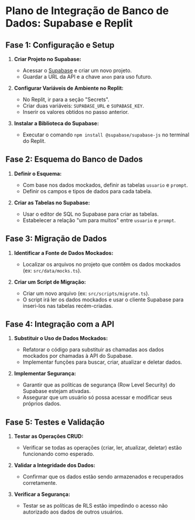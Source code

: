 # Plano de Integração de Banco de Dados: Supabase e Replit

## Fase 1: Configuração e Setup

1.  **Criar Projeto no Supabase:**
    *   Acessar o [Supabase](https://supabase.com/) e criar um novo projeto.
    *   Guardar a URL da API e a chave `anon` para uso futuro.

2.  **Configurar Variáveis de Ambiente no Replit:**
    *   No Replit, ir para a seção "Secrets".
    *   Criar duas variáveis: `SUPABASE_URL` e `SUPABASE_KEY`.
    *   Inserir os valores obtidos no passo anterior.

3.  **Instalar a Biblioteca do Supabase:**
    *   Executar o comando `npm install @supabase/supabase-js` no terminal do Replit.

## Fase 2: Esquema do Banco de Dados

1.  **Definir o Esquema:**
    *   Com base nos dados mockados, definir as tabelas `usuario` e `prompt`.
    *   Definir os campos e tipos de dados para cada tabela.

2.  **Criar as Tabelas no Supabase:**
    *   Usar o editor de SQL no Supabase para criar as tabelas.
    *   Estabelecer a relação "um para muitos" entre `usuario` e `prompt`.

## Fase 3: Migração de Dados

1.  **Identificar a Fonte de Dados Mockados:**
    *   Localizar os arquivos no projeto que contêm os dados mockados (ex: `src/data/mocks.ts`).

2.  **Criar um Script de Migração:**
    *   Criar um novo arquivo (ex: `src/scripts/migrate.ts`).
    *   O script irá ler os dados mockados e usar o cliente Supabase para inseri-los nas tabelas recém-criadas.

## Fase 4: Integração com a API

1.  **Substituir o Uso de Dados Mockados:**
    *   Refatorar o código para substituir as chamadas aos dados mockados por chamadas à API do Supabase.
    *   Implementar funções para buscar, criar, atualizar e deletar dados.

2.  **Implementar Segurança:**
    *   Garantir que as políticas de segurança (Row Level Security) do Supabase estejam ativadas.
    *   Assegurar que um usuário só possa acessar e modificar seus próprios dados.

## Fase 5: Testes e Validação

1.  **Testar as Operações CRUD:**
    *   Verificar se todas as operações (criar, ler, atualizar, deletar) estão funcionando como esperado.

2.  **Validar a Integridade dos Dados:**
    *   Confirmar que os dados estão sendo armazenados e recuperados corretamente.

3.  **Verificar a Segurança:**
    *   Testar se as políticas de RLS estão impedindo o acesso não autorizado aos dados de outros usuários.

